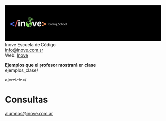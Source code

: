 ![Inove banner](inove.jpg)
Inove Escuela de Código\
info@inove.com.ar\
Web: [Inove](http://inove.com.ar)

__Ejemplos que el profesor mostrará en clase__\
ejemplos_clase/

ejercicios/

# Consultas
alumnos@inove.com.ar
